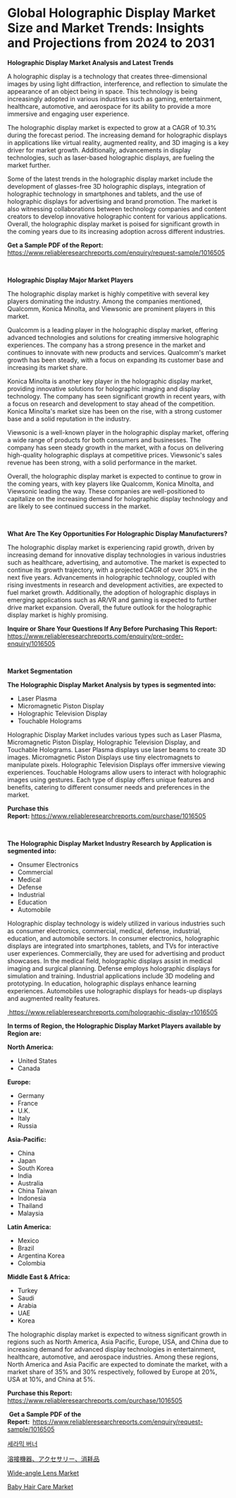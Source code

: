<p><h1>Global Holographic Display Market Size and Market Trends: Insights and Projections from 2024 to 2031</h1></p><p><strong>Holographic Display Market Analysis and Latest Trends</strong></p>
<p><p>A holographic display is a technology that creates three-dimensional images by using light diffraction, interference, and reflection to simulate the appearance of an object being in space. This technology is being increasingly adopted in various industries such as gaming, entertainment, healthcare, automotive, and aerospace for its ability to provide a more immersive and engaging user experience.</p><p>The holographic display market is expected to grow at a CAGR of 10.3% during the forecast period. The increasing demand for holographic displays in applications like virtual reality, augmented reality, and 3D imaging is a key driver for market growth. Additionally, advancements in display technologies, such as laser-based holographic displays, are fueling the market further.</p><p>Some of the latest trends in the holographic display market include the development of glasses-free 3D holographic displays, integration of holographic technology in smartphones and tablets, and the use of holographic displays for advertising and brand promotion. The market is also witnessing collaborations between technology companies and content creators to develop innovative holographic content for various applications. Overall, the holographic display market is poised for significant growth in the coming years due to its increasing adoption across different industries.</p></p>
<p><strong>Get a Sample PDF of the Report:&nbsp;</strong> <a href="https://www.reliableresearchreports.com/enquiry/request-sample/1016505">https://www.reliableresearchreports.com/enquiry/request-sample/1016505</a></p>
<p>&nbsp;</p>
<p><strong>Holographic Display Major Market Players</strong></p>
<p><p>The holographic display market is highly competitive with several key players dominating the industry. Among the companies mentioned, Qualcomm, Konica Minolta, and Viewsonic are prominent players in this market.</p><p>Qualcomm is a leading player in the holographic display market, offering advanced technologies and solutions for creating immersive holographic experiences. The company has a strong presence in the market and continues to innovate with new products and services. Qualcomm's market growth has been steady, with a focus on expanding its customer base and increasing its market share.</p><p>Konica Minolta is another key player in the holographic display market, providing innovative solutions for holographic imaging and display technology. The company has seen significant growth in recent years, with a focus on research and development to stay ahead of the competition. Konica Minolta's market size has been on the rise, with a strong customer base and a solid reputation in the industry.</p><p>Viewsonic is a well-known player in the holographic display market, offering a wide range of products for both consumers and businesses. The company has seen steady growth in the market, with a focus on delivering high-quality holographic displays at competitive prices. Viewsonic's sales revenue has been strong, with a solid performance in the market.</p><p>Overall, the holographic display market is expected to continue to grow in the coming years, with key players like Qualcomm, Konica Minolta, and Viewsonic leading the way. These companies are well-positioned to capitalize on the increasing demand for holographic display technology and are likely to see continued success in the market.</p></p>
<p>&nbsp;</p>
<p><strong>What Are The Key Opportunities For Holographic Display Manufacturers?</strong></p>
<p><p>The holographic display market is experiencing rapid growth, driven by increasing demand for innovative display technologies in various industries such as healthcare, advertising, and automotive. The market is expected to continue its growth trajectory, with a projected CAGR of over 30% in the next five years. Advancements in holographic technology, coupled with rising investments in research and development activities, are expected to fuel market growth. Additionally, the adoption of holographic displays in emerging applications such as AR/VR and gaming is expected to further drive market expansion. Overall, the future outlook for the holographic display market is highly promising.</p></p>
<p><strong>Inquire or Share Your Questions If Any Before Purchasing This Report:</strong> <a href="https://www.reliableresearchreports.com/enquiry/pre-order-enquiry/1016505">https://www.reliableresearchreports.com/enquiry/pre-order-enquiry/1016505</a></p>
<p>&nbsp;</p>
<p><strong>Market Segmentation</strong></p>
<p><strong>The Holographic Display Market Analysis by types is segmented into:</strong></p>
<p><ul><li>Laser Plasma</li><li>Micromagnetic Piston Display</li><li>Holographic Television Display</li><li>Touchable Holograms</li></ul></p>
<p><p>Holographic Display Market includes various types such as Laser Plasma, Micromagnetic Piston Display, Holographic Television Display, and Touchable Holograms. Laser Plasma displays use laser beams to create 3D images. Micromagnetic Piston Displays use tiny electromagnets to manipulate pixels. Holographic Television Displays offer immersive viewing experiences. Touchable Holograms allow users to interact with holographic images using gestures. Each type of display offers unique features and benefits, catering to different consumer needs and preferences in the market.</p></p>
<p><strong>Purchase this Report:&nbsp;</strong><a href="https://www.reliableresearchreports.com/purchase/1016505">https://www.reliableresearchreports.com/purchase/1016505</a></p>
<p>&nbsp;</p>
<p><strong>The Holographic Display Market Industry Research by Application is segmented into:</strong></p>
<p><ul><li>Onsumer Electronics</li><li>Commercial</li><li>Medical</li><li>Defense</li><li>Industrial</li><li>Education</li><li>Automobile</li></ul></p>
<p><p>Holographic display technology is widely utilized in various industries such as consumer electronics, commercial, medical, defense, industrial, education, and automobile sectors. In consumer electronics, holographic displays are integrated into smartphones, tablets, and TVs for interactive user experiences. Commercially, they are used for advertising and product showcases. In the medical field, holographic displays assist in medical imaging and surgical planning. Defense employs holographic displays for simulation and training. Industrial applications include 3D modeling and prototyping. In education, holographic displays enhance learning experiences. Automobiles use holographic displays for heads-up displays and augmented reality features.</p></p>
<p><a href="https://www.reliableresearchreports.com/holographic-display-r1016505">&nbsp;https://www.reliableresearchreports.com/holographic-display-r1016505</a></p>
<p><strong>In terms of Region, the Holographic Display Market Players available by Region are:</strong></p>
<p>
    <p> <strong> North America: </strong>
        <ul>
            <li>United States</li>
            <li>Canada</li>
        </ul>
        </p> 
    <p> <strong> Europe: </strong>
        <ul>
            <li>Germany</li>
            <li>France</li>
            <li>U.K.</li>
            <li>Italy</li>
            <li>Russia</li>
        </ul>
        </p> 
    <p> <strong> Asia-Pacific: </strong>
        <ul>
            <li>China</li>
            <li>Japan</li>
            <li>South Korea</li>
            <li>India</li>
            <li>Australia</li>
            <li>China Taiwan</li>
            <li>Indonesia</li>
            <li>Thailand</li>
            <li>Malaysia</li>
        </ul>
        </p> 
    <p> <strong> Latin America: </strong>
        <ul>
            <li>Mexico</li>
            <li>Brazil</li>
            <li>Argentina Korea</li>
            <li>Colombia</li>
        </ul>
        </p> 
    <p> <strong> Middle East & Africa: </strong>
        <ul>
            <li>Turkey</li>
            <li>Saudi</li>
            <li>Arabia</li>
            <li>UAE</li>
            <li>Korea</li>
        </ul>
    </p>
    </p>
<p><p>The holographic display market is expected to witness significant growth in regions such as North America, Asia Pacific, Europe, USA, and China due to increasing demand for advanced display technologies in entertainment, healthcare, automotive, and aerospace industries. Among these regions, North America and Asia Pacific are expected to dominate the market, with a market share of 35% and 30% respectively, followed by Europe at 20%, USA at 10%, and China at 5%.</p></p>
<p><strong>Purchase this Report: </strong><a href="https://www.reliableresearchreports.com/purchase/1016505">https://www.reliableresearchreports.com/purchase/1016505</a></p>
<p>&nbsp;<strong>Get a Sample PDF of the Report:&nbsp;&nbsp;</strong><a href="https://www.reliableresearchreports.com/enquiry/request-sample/1016505">https://www.reliableresearchreports.com/enquiry/request-sample/1016505</a></p>
<p><strong></strong></p>
<p><p><a href="https://github.com/vseigx30c9a1j/Market-Research-Report-List-2/blob/main/7329541156283.md">세라믹 버너</a></p><p><a href="https://github.com/AbigaleHuel/Market-Research-Report-List-1/blob/main/1793739147204.md">溶接機器、アクセサリー、消耗品</a></p><p><a href="https://github.com/joannesouthgate/Market-Research-Report-List-3/blob/main/wide-angle-lens-market.md">Wide-angle Lens Market</a></p><p><a href="https://github.com/wwwkeltoum/Market-Research-Report-List-3/blob/main/baby-hair-care-market.md">Baby Hair Care Market</a></p></p>